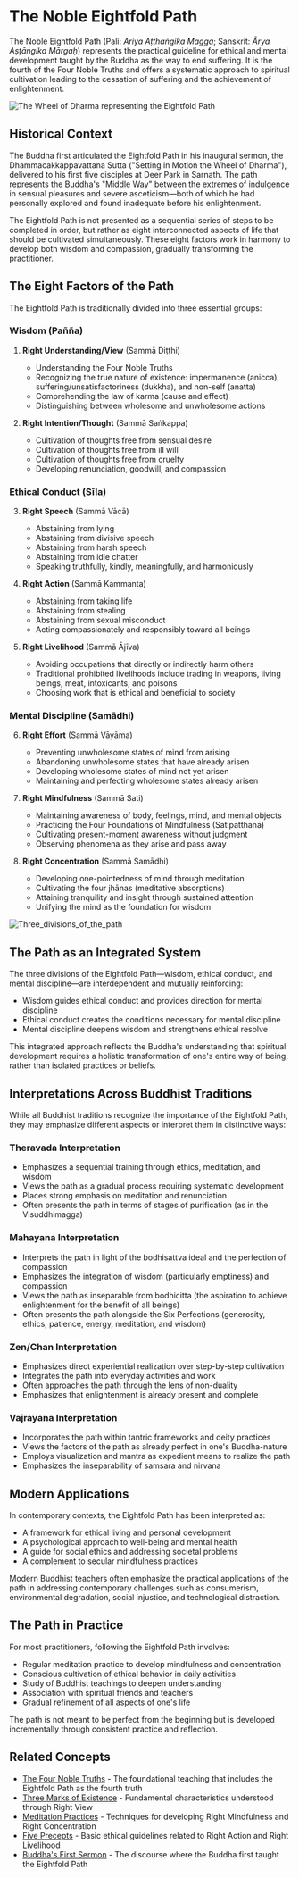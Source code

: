 # The Noble Eightfold Path

The Noble Eightfold Path (Pali: *Ariya Aṭṭhaṅgika Magga*; Sanskrit: *Ārya Aṣṭāṅgika Mārgaḥ*) represents the practical guideline for ethical and mental development taught by the Buddha as the way to end suffering. It is the fourth of the Four Noble Truths and offers a systematic approach to spiritual cultivation leading to the cessation of suffering and the achievement of enlightenment.

![The Wheel of Dharma representing the Eightfold Path](eightfold_path_wheel.jpg)

## Historical Context

The Buddha first articulated the Eightfold Path in his inaugural sermon, the Dhammacakkappavattana Sutta ("Setting in Motion the Wheel of Dharma"), delivered to his first five disciples at Deer Park in Sarnath. The path represents the Buddha's "Middle Way" between the extremes of indulgence in sensual pleasures and severe asceticism—both of which he had personally explored and found inadequate before his enlightenment.

The Eightfold Path is not presented as a sequential series of steps to be completed in order, but rather as eight interconnected aspects of life that should be cultivated simultaneously. These eight factors work in harmony to develop both wisdom and compassion, gradually transforming the practitioner.

## The Eight Factors of the Path

The Eightfold Path is traditionally divided into three essential groups:

### Wisdom (Pañña)

1. **Right Understanding/View** (Sammā Diṭṭhi)
   - Understanding the Four Noble Truths
   - Recognizing the true nature of existence: impermanence (anicca), suffering/unsatisfactoriness (dukkha), and non-self (anatta)
   - Comprehending the law of karma (cause and effect)
   - Distinguishing between wholesome and unwholesome actions

2. **Right Intention/Thought** (Sammā Saṅkappa)
   - Cultivation of thoughts free from sensual desire
   - Cultivation of thoughts free from ill will
   - Cultivation of thoughts free from cruelty
   - Developing renunciation, goodwill, and compassion

### Ethical Conduct (Sīla)

3. **Right Speech** (Sammā Vācā)
   - Abstaining from lying
   - Abstaining from divisive speech
   - Abstaining from harsh speech
   - Abstaining from idle chatter
   - Speaking truthfully, kindly, meaningfully, and harmoniously

4. **Right Action** (Sammā Kammanta)
   - Abstaining from taking life
   - Abstaining from stealing
   - Abstaining from sexual misconduct
   - Acting compassionately and responsibly toward all beings

5. **Right Livelihood** (Sammā Ājīva)
   - Avoiding occupations that directly or indirectly harm others
   - Traditional prohibited livelihoods include trading in weapons, living beings, meat, intoxicants, and poisons
   - Choosing work that is ethical and beneficial to society

### Mental Discipline (Samādhi)

6. **Right Effort** (Sammā Vāyāma)
   - Preventing unwholesome states of mind from arising
   - Abandoning unwholesome states that have already arisen
   - Developing wholesome states of mind not yet arisen
   - Maintaining and perfecting wholesome states already arisen

7. **Right Mindfulness** (Sammā Sati)
   - Maintaining awareness of body, feelings, mind, and mental objects
   - Practicing the Four Foundations of Mindfulness (Satipatthana)
   - Cultivating present-moment awareness without judgment
   - Observing phenomena as they arise and pass away

8. **Right Concentration** (Sammā Samādhi)
   - Developing one-pointedness of mind through meditation
   - Cultivating the four jhānas (meditative absorptions)
   - Attaining tranquility and insight through sustained attention
   - Unifying the mind as the foundation for wisdom

![Three_divisions_of_the_path](./images/threefold_division_diagram.jpg)

## The Path as an Integrated System

The three divisions of the Eightfold Path—wisdom, ethical conduct, and mental discipline—are interdependent and mutually reinforcing:

- Wisdom guides ethical conduct and provides direction for mental discipline
- Ethical conduct creates the conditions necessary for mental discipline
- Mental discipline deepens wisdom and strengthens ethical resolve

This integrated approach reflects the Buddha's understanding that spiritual development requires a holistic transformation of one's entire way of being, rather than isolated practices or beliefs.

## Interpretations Across Buddhist Traditions

While all Buddhist traditions recognize the importance of the Eightfold Path, they may emphasize different aspects or interpret them in distinctive ways:

### Theravada Interpretation

- Emphasizes a sequential training through ethics, meditation, and wisdom
- Views the path as a gradual process requiring systematic development
- Places strong emphasis on meditation and renunciation
- Often presents the path in terms of stages of purification (as in the Visuddhimagga)

### Mahayana Interpretation

- Interprets the path in light of the bodhisattva ideal and the perfection of compassion
- Emphasizes the integration of wisdom (particularly emptiness) and compassion
- Views the path as inseparable from bodhicitta (the aspiration to achieve enlightenment for the benefit of all beings)
- Often presents the path alongside the Six Perfections (generosity, ethics, patience, energy, meditation, and wisdom)

### Zen/Chan Interpretation

- Emphasizes direct experiential realization over step-by-step cultivation
- Integrates the path into everyday activities and work
- Often approaches the path through the lens of non-duality
- Emphasizes that enlightenment is already present and complete

### Vajrayana Interpretation

- Incorporates the path within tantric frameworks and deity practices
- Views the factors of the path as already perfect in one's Buddha-nature
- Employs visualization and mantra as expedient means to realize the path
- Emphasizes the inseparability of samsara and nirvana

## Modern Applications

In contemporary contexts, the Eightfold Path has been interpreted as:

- A framework for ethical living and personal development
- A psychological approach to well-being and mental health
- A guide for social ethics and addressing societal problems
- A complement to secular mindfulness practices

Modern Buddhist teachers often emphasize the practical applications of the path in addressing contemporary challenges such as consumerism, environmental degradation, social injustice, and technological distraction.

## The Path in Practice

For most practitioners, following the Eightfold Path involves:

- Regular meditation practice to develop mindfulness and concentration
- Conscious cultivation of ethical behavior in daily activities
- Study of Buddhist teachings to deepen understanding
- Association with spiritual friends and teachers
- Gradual refinement of all aspects of one's life

The path is not meant to be perfect from the beginning but is developed incrementally through consistent practice and reflection.

## Related Concepts

- [The Four Noble Truths](./four_noble_truths.md) - The foundational teaching that includes the Eightfold Path as the fourth truth
- [Three Marks of Existence](./three_marks_of_existence.md) - Fundamental characteristics understood through Right View
- [Meditation Practices](../practices/meditation.md) - Techniques for developing Right Mindfulness and Right Concentration
- [Five Precepts](./five_precepts.md) - Basic ethical guidelines related to Right Action and Right Livelihood
- [Buddha's First Sermon](../texts/first_sermon.md) - The discourse where the Buddha first taught the Eightfold Path
